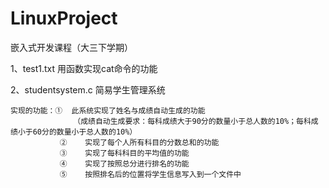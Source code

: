 # LinuxProject
嵌入式开发课程（大三下学期）





1、test1.txt    用函数实现cat命令的功能


2、studentsystem.c   简易学生管理系统
   
    实现的功能：①	 此系统实现了姓名与成绩自动生成的功能
                  （成绩自动生成要求：每科成绩大于90分的数量小于总人数的10%；每科成绩小于60分的数量小于总人数的10%）
               ②	实现了每个人所有科目的分数总和的功能
               ③	实现了每科科目的平均值的功能
               ④	实现了按照总分进行排名的功能
               ⑤	按照排名后的位置将学生信息写入到一个文件中


